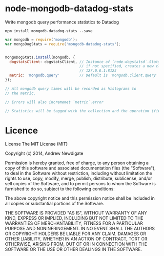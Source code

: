 # node-mongodb-datadog-stats

Write mongodb query performance statistics to Datadog

```shell
npm install mongodb-datadog-stats --save
```

```javascript
var mongodb = require('mongodb');
var mongoDogStats = require('mongodb-datadog-stats');


mongoDogStats.install(mongodb, {
  dogstatsClient: dogstatsClient, // Instance of `node-dogstatsd`.StatsD
                                  // if not specified, creates a new client which will communicate with
                                  // 127.0.0.1:8125
  metric: 'mongodb.query'         // Default is 'mongodb.client.query'
});

// All mongodb query times will be recorded as histograms to
// the metric.

// Errors will also incremenet `metric`.error

// Statistics will be tagged with the collection and the operation (findOne, find, update, etc)
```


# Licence

License
The MIT License (MIT)

Copyright (c) 2014, Andrew Newdigate

Permission is hereby granted, free of charge, to any person obtaining a copy
of this software and associated documentation files (the "Software"), to deal
in the Software without restriction, including without limitation the rights
to use, copy, modify, merge, publish, distribute, sublicense, and/or sell
copies of the Software, and to permit persons to whom the Software is
furnished to do so, subject to the following conditions:

The above copyright notice and this permission notice shall be included in all
copies or substantial portions of the Software.

THE SOFTWARE IS PROVIDED "AS IS", WITHOUT WARRANTY OF ANY KIND, EXPRESS OR
IMPLIED, INCLUDING BUT NOT LIMITED TO THE WARRANTIES OF MERCHANTABILITY,
FITNESS FOR A PARTICULAR PURPOSE AND NONINFRINGEMENT. IN NO EVENT SHALL THE
AUTHORS OR COPYRIGHT HOLDERS BE LIABLE FOR ANY CLAIM, DAMAGES OR OTHER
LIABILITY, WHETHER IN AN ACTION OF CONTRACT, TORT OR OTHERWISE, ARISING FROM,
OUT OF OR IN CONNECTION WITH THE SOFTWARE OR THE USE OR OTHER DEALINGS IN THE
SOFTWARE.




